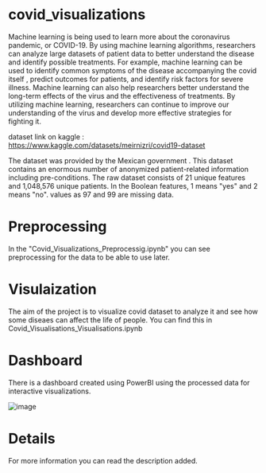 # covid_visualizations
Machine learning is being used to learn more about the coronavirus pandemic, or COVID-19. By using machine learning algorithms, researchers can analyze large datasets of patient data to better understand the disease and identify possible treatments. For example, machine learning can be used to identify common symptoms of the disease accompanying the covid itself , predict outcomes for patients, and identify risk factors for severe illness. Machine learning can also help researchers better understand the long-term effects of the virus and the effectiveness of treatments. By utilizing machine learning, researchers can continue to improve our understanding of the virus and develop more effective strategies for fighting it.

dataset link on kaggle :
https://www.kaggle.com/datasets/meirnizri/covid19-dataset


The dataset was provided by the Mexican government . 
This dataset contains an enormous number of anonymized patient-related information including pre-conditions. 
The raw dataset consists of 21 unique features and 1,048,576 unique patients.
In the Boolean features, 1 means "yes" and 2 means "no". values as 97 and 99 are missing data.

# Preprocessing
In the "Covid_Visualizations_Preprocessig.ipynb" you can see  preprocessing for the data to be able to use later.

# Visulaization
The aim of the project is to visualize covid dataset to analyze it and see how some diseaes can affect the life of people.
You can find this in Covid_Visualisations_Visualisations.ipynb

# Dashboard
There is a dashboard created using PowerBI using the processed data for interactive visualizations.

![image](https://user-images.githubusercontent.com/106030701/222548645-4281cc0d-0053-461a-ab90-d3fa3558f653.png)

# Details
For more information you can read the description added. 
